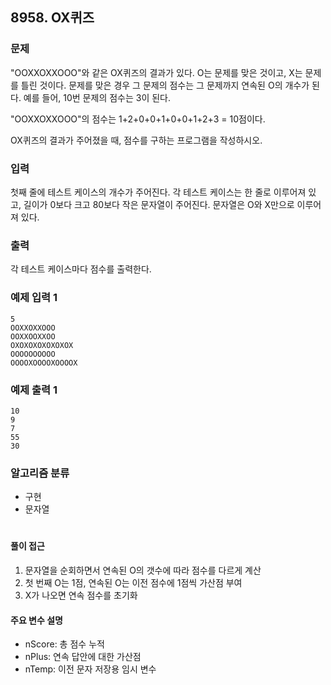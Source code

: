 ## 8958. OX퀴즈

### 문제
"OOXXOXXOOO"와 같은 OX퀴즈의 결과가 있다. O는 문제를 맞은 것이고, X는 문제를 틀린 것이다. 문제를 맞은 경우 그 문제의 점수는 그 문제까지 연속된 O의 개수가 된다. 예를 들어, 10번 문제의 점수는 3이 된다.

"OOXXOXXOOO"의 점수는 1+2+0+0+1+0+0+1+2+3 = 10점이다.

OX퀴즈의 결과가 주어졌을 때, 점수를 구하는 프로그램을 작성하시오.

### 입력
첫째 줄에 테스트 케이스의 개수가 주어진다. 각 테스트 케이스는 한 줄로 이루어져 있고, 길이가 0보다 크고 80보다 작은 문자열이 주어진다. 문자열은 O와 X만으로 이루어져 있다.

### 출력
각 테스트 케이스마다 점수를 출력한다.

### 예제 입력 1
```
5
OOXXOXXOOO
OOXXOOXXOO
OXOXOXOXOXOXOX
OOOOOOOOOO
OOOOXOOOOXOOOOX
```

### 예제 출력 1
``` 
10
9
7
55
30
```

### 알고리즘 분류
* 구현
* 문자열
  
#

#### 풀이 접근
1. 문자열을 순회하면서 연속된 O의 갯수에 따라 점수를 다르게 계산
2. 첫 번째 O는 1점, 연속된 O는 이전 점수에 1점씩 가산점 부여
3. X가 나오면 연속 점수를 초기화

#### 주요 변수 설명
- nScore: 총 점수 누적
- nPlus: 연속 답안에 대한 가산점
- nTemp: 이전 문자 저장용 임시 변수